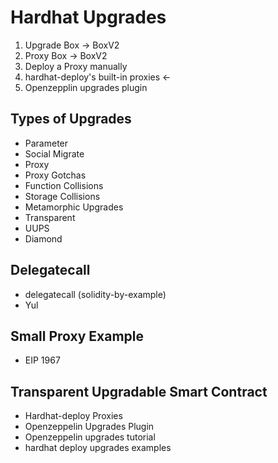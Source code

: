 # Hardhat Upgrades

1. Upgrade Box -> BoxV2
2. Proxy    Box
            -> BoxV2
1. Deploy a Proxy manually
2. hardhat-deploy's built-in proxies <-
3. Openzepplin upgrades plugin

## Types of Upgrades
- Parameter
- Social Migrate
- Proxy
- Proxy Gotchas
- Function Collisions
- Storage Collisions
- Metamorphic Upgrades
- Transparent
- UUPS
- Diamond

## Delegatecall
- delegatecall (solidity-by-example)
- Yul

## Small Proxy Example
- EIP 1967

## Transparent Upgradable Smart Contract
- Hardhat-deploy Proxies
- Openzeppelin Upgrades Plugin
- Openzeppelin upgrades tutorial
- hardhat deploy upgrades examples